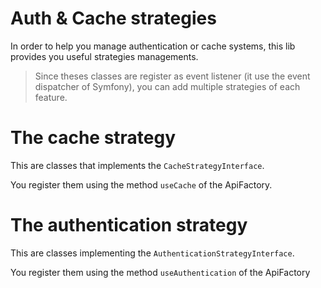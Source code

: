 Auth & Cache strategies
=======================

In order to help you manage authentication or cache systems, this lib provides you useful strategies managements.

> Since theses classes are register as event listener (it use the event dispatcher of Symfony), you can add multiple strategies of each feature.

The cache strategy
==================

This are classes that implements the `CacheStrategyInterface`.

You register them using the method `useCache` of the ApiFactory.


The authentication strategy
===========================

This are classes implementing the `AuthenticationStrategyInterface`.

You register them using the method `useAuthentication` of the ApiFactory
